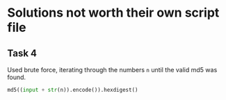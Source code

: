 # Solutions not worth their own script file
## Task 4 
Used brute force, iterating through the numbers `n` until the valid md5 was found.
```python
md5((input + str(n)).encode()).hexdigest()
```
